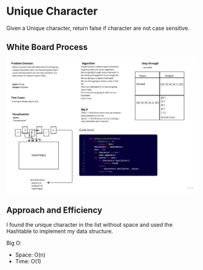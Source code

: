 # Unique Character

Given a Unique character, return false if character are not case sensitive.

## White Board Process

![Unique Character](./unique_character.jpg)

## Approach and Efficiency

I found the unique character in the list without space and used the Hashtable to implement my data structure.

Big O:

- Space: O(n)
- Time: O(1)
